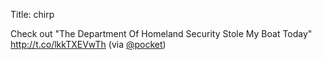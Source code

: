 Title: chirp

Check out "The Department Of Homeland Security Stole My Boat Today" <a href="http://t.co/lkkTXEVwTh">http://t.co/lkkTXEVwTh</a> (via <a href="http://twitter.com/pocket">@pocket</a>)
